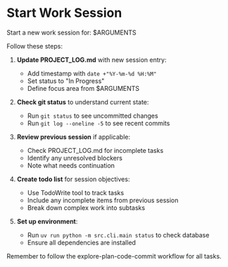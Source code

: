 # Start Work Session

Start a new work session for: $ARGUMENTS

Follow these steps:

1. **Update PROJECT_LOG.md** with new session entry:
   - Add timestamp with `date +"%Y-%m-%d %H:%M"`
   - Set status to "In Progress"
   - Define focus area from $ARGUMENTS
   
2. **Check git status** to understand current state:
   - Run `git status` to see uncommitted changes
   - Run `git log --oneline -5` to see recent commits
   
3. **Review previous session** if applicable:
   - Check PROJECT_LOG.md for incomplete tasks
   - Identify any unresolved blockers
   - Note what needs continuation
   
4. **Create todo list** for session objectives:
   - Use TodoWrite tool to track tasks
   - Include any incomplete items from previous session
   - Break down complex work into subtasks
   
5. **Set up environment**:
   - Run `uv run python -m src.cli.main status` to check database
   - Ensure all dependencies are installed

Remember to follow the explore-plan-code-commit workflow for all tasks.